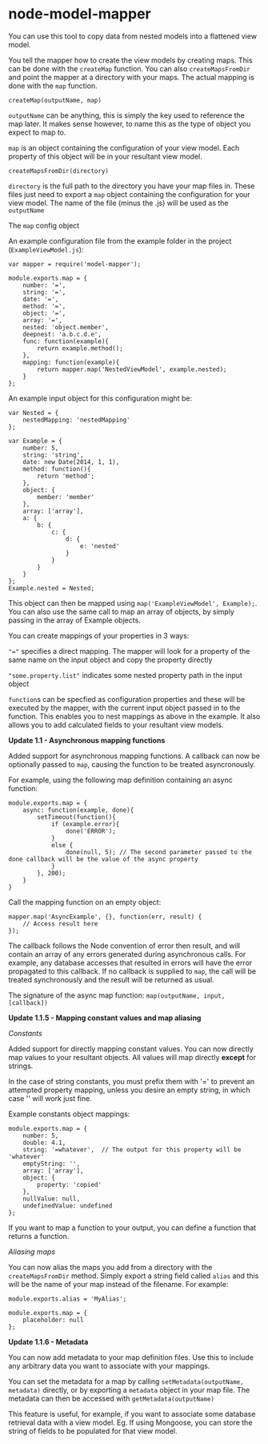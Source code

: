node-model-mapper
=================

You can use this tool to copy data from nested models into a flattened view model.


You tell the mapper how to create the view models by creating maps. This can be done with the `createMap` function. You can also `createMapsFromDir` and point the mapper at a directory with your maps. The actual mapping is done with the `map` function.

`createMap(outputName, map)`

`outputName` can be anything, this is simply the key used to reference the map later. It makes sense however, to name this as the type of object you expect to map to.

`map` is an object containing the configuration of your view model. Each property of this object will be in your resultant view model.

`createMapsFromDir(directory)`

`directory` is the full path to the directory you have your map files in. These files just need to export a `map` object containing the configuration for your view model. The name of the file (minus the .js) will be used as the `outputName`

The `map` config object

An example configuration file from the example folder in the project (`ExampleViewModel.js`):
```
var mapper = require('model-mapper');

module.exports.map = {
    number: '=',
    string: '=',
    date: '=',
    method: '=',
    object: '=',
    array: '=',
    nested: 'object.member',
    deepnest: 'a.b.c.d.e',
    func: function(example){
        return example.method();
    },
    mapping: function(example){
        return mapper.map('NestedViewModel', example.nested);
    }
};
```

An example input object for this configuration might be:

```
var Nested = {
    nestedMapping: 'nestedMapping'
};

var Example = {
    number: 5,
    string: 'string',
    date: new Date(2014, 1, 1),
    method: function(){
        return 'method';
    },
    object: {
        member: 'member'
    },
    array: ['array'],
    a: {
        b: {
            c: {
                d: {
                    e: 'nested'
                }
            }
        }
    }
};
Example.nested = Nested;
```

This object can then be mapped using `map('ExampleViewModel', Example);`. You can also use the same call to map an array of objects, by simply passing in the array of Example objects.

You can create mappings of your properties in 3 ways:

`"="` specifies a direct mapping. The mapper will look for a property of the same name on the input object and copy the property directly

`"some.property.list"` indicates some nested property path in the input object

`function`s can be specfied as configuration properties and these will be executed by the mapper, with the current input object passed in to the function. This enables you to nest mappings as above in the example. It also allows you to add calculated fields to your resultant view models.

**Update 1.1 - Asynchronous mapping functions**

Added support for asynchronous mapping functions. A callback can now be optionally passed to `map`, causing the function to be treated asyncronously.

For example, using the following map definition containing an async function:

```
module.exports.map = {
    async: function(example, done){
        setTimeout(function(){
            if (example.error){
                done('ERROR');
            }
            else {
                done(null, 5); // The second parameter passed to the done callback will be the value of the async property
            }
        }, 200);
    }
}
```

Call the mapping function on an empty object:

```
mapper.map('AsyncExample', {}, function(err, result) {
    // Access result here
});
```

The callback follows the Node convention of error then result, and will contain an array of any errors generated during asynchronous calls. For example, any database accesses that resulted in errors will have the error propagated to this callback. If no callback is supplied to `map`, the call will be treated synchronously and the result will be returned as usual.

The signature of the async map function: `map(outputName, input, [callback])`

**Update 1.1.5 - Mapping constant values and map aliasing**

*Constants*

Added support for directly mapping constant values. You can now directly map values to your resultant objects. All values will map directly **except** for strings.

In the case of string constants, you must prefix them with '=' to prevent an attempted property mapping, unless you desire an empty string, in which case '' will work just fine.

Example constants object mappings:

```
module.exports.map = {
    number: 5,
    double: 4.1,
    string: '=whatever',  // The output for this property will be 'whatever'
    emptyString: '',
    array: ['array'],
    object: {
        property: 'copied'
    },
    nullValue: null,
    undefinedValue: undefined
};
```

If you want to map a function to your output, you can define a function that returns a function.

*Aliasing maps*

You can now alias the maps you add from a directory with the `createMapsFromDir` method. Simply export a string field called `alias` and this will be the name of your map instead of the filename. For example:

```
module.exports.alias = 'MyAlias';

module.exports.map = {
    placeholder: null
};
```

**Update 1.1.6 - Metadata**

You can now add metadata to your map definition files. Use this to include any arbitrary data you want to associate with your mappings.

You can set the metadata for a map by calling `setMetadata(outputName, metadata)` directly, or by exporting a `metadata` object in your map file. The metadata can then be accessed with `getMetadata(outputName)`

This feature is useful, for example, if you want to associate some database retrieval data with a view model. Eg. If using Mongoose, you can store the string of fields to be populated for that view model.
